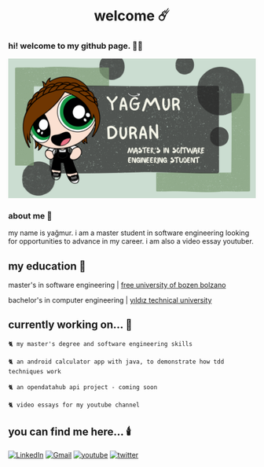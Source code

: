 <h1 align="center" height='500px'> welcome ☄️ </h1>

### hi! welcome to my github page. 🧙‍♀️

<img src="banner.png">

### about me 🌙

my name is yağmur. i am a master student in software engineering looking for opportunities to advance in my career. i am also a video essay youtuber.

## my education 🔮

master's in software engineering | [free university of bozen bolzano](https://www.unibz.it/en/faculties/engineering/master-software-engineering/)

bachelor's in computer engineering | [yıldız technical university](http://www.bologna.yildiz.edu.tr/index.php?r=program/view&id=196&aid=3)

## currently working on... 🔭

    🐈 my master's degree and software engineering skills

    🐈 an android calculator app with java, to demonstrate how tdd techniques work
    
    🐈 an opendatahub api project - coming soon

    🐈 video essays for my youtube channel

## you can find me here... 🕯️

[![LinkedIn][linkedin-shield]][linkedin-url]
[![Gmail][gmail-shield]][gmail-url]
[![youtube][youtube-shield]][youtube-url]
[![twitter][twitter-shield]][twitter-url]

[linkedin-shield]: https://img.shields.io/badge/linkedin-%230077B5.svg?style=for-the-badge&logo=linkedin&logoColor=white
[linkedin-url]: https://www.linkedin.com/in/ya%C4%9Fmur-duran-645510182/
[twitter-shield]: https://img.shields.io/badge/twitter-%231DA1F2.svg?style=for-the-badge&logo=Twitter&logoColor=white
[twitter-url]: https://www.linkedin.com/in/ya%C4%9Fmur-duran-645510182/
[youtube-shield]: https://img.shields.io/badge/YouTube-%23FF0000.svg?style=for-the-badge&logo=YouTube&logoColor=white
[youtube-url]: https://www.youtube.com/@CaptainRainofthe7Seas
[gmail-shield]: https://img.shields.io/badge/Gmail-D14836?style=for-the-badge&logo=gmail&logoColor=white
[gmail-url]: mailto:elifyagmurduran@gmail.com?
